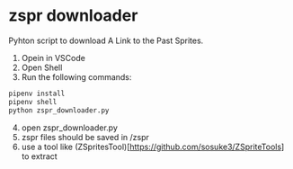 # zspr downloader
 Pyhton script to download A Link to the Past Sprites.

1. Opein in VSCode
2. Open Shell
3. Run the following commands:

 ```python
pipenv install
pipenv shell
python zspr_downloader.py
 ```
4. open zspr_downloader.py
5. zspr files should be saved in /zspr
6. use a tool like (ZSpritesTool)[https://github.com/sosuke3/ZSpriteTools] to extract